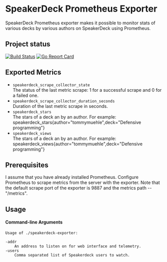 # SpeakerDeck Prometheus Exporter

SpeakerDeck Prometheus exporter makes it possible to monitor stats of various decks by various authors on SpeakerDeck using Prometheus.

## Project status

[![Build Status](https://travis-ci.org/tommy-muehle/speakerdeck_exporter.svg?branch=master)](https://travis-ci.org/tommy-muehle/speakerdeck_exporter)
[![Go Report Card](https://goreportcard.com/badge/github.com/tommy-muehle/speakerdeck_exporter)](https://goreportcard.com/report/github.com/tommy-muehle/speakerdeck_exporter)

## Exported Metrics

* ```speakerdeck_scrape_collector_state```  
  The status of the last metric scrape: 1 for a successful scrape and 0 for a failed one.
* ```speakerdeck_scrape_collector_duration_seconds```  
  Duration of the last metric scrape in seconds.
* ```speakerdeck_stars```  
  The stars of a deck an by an author. For example:
  speakerdeck_stars{author="tommymuehle",deck="Defensive programming"}
* ```speakerdeck_views```  
  The stars of a deck an by an author. For example:
  speakerdeck_views{author="tommymuehle",deck="Defensive programming"}

## Prerequisites

I assume that you have already installed Prometheus. Configure Prometheus to scrape metrics from the server with the exporter. 
Note that the default scrape port of the exporter is 9887 and the metrics path -- "/metrics".

## Usage

#### Command-line Arguments

```shell
Usage of ./speakerdeck-exporter:

-addr
    An address to listen on for web interface and telemetry.
-users
    Comma separated list of Speakerdeck users to watch.

```
